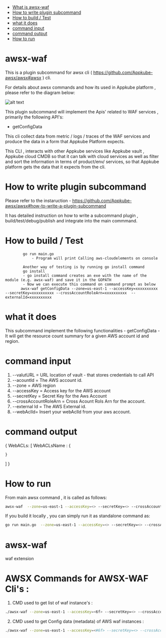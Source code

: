 - [What is awsx-waf](#awsx-waf)
- [How to write plugin subcommand](#how-to-write-plugin-subcommand)
- [How to build / Test](#how-to-build--test)
- [what it does ](#what-it-does)
- [command input](#command-input)
- [command output](#command-output)
- [How to run ](#how-to-run)

# awsx-waf

This is a plugin subcommand for awsx cli ( https://github.com/Appkube-awsx/awsx#awsx ) cli.

For details about awsx commands and how its used in Appkube platform , please refer to the diagram below:

![alt text](https://raw.githubusercontent.com/AppkubeCloud/appkube-architectures/main/LayeredArchitecture-phase2.svg)

This plugin subcommand will implement the Apis' related to WAF services , primarily the following API's:

- getConfigData

This cli collect data from metric / logs / traces of the WAF services and produce the data in a form that Appkube Platform expects.

This CLI , interacts with other Appkube services like Appkube vault , Appkube cloud CMDB so that it can talk with cloud services as
well as filter and sort the information in terms of product/env/ services, so that Appkube platform gets the data that it expects from the cli.

# How to write plugin subcommand

Please refer to the instaruction -
https://github.com/Appkube-awsx/awsx#how-to-write-a-plugin-subcommand

It has detailed instruction on how to write a subcommand plugin , build/test/debug/publish and integrate into the main commmand.

# How to build / Test

            go run main.go
                - Program will print Calling aws-cloudelements on console

            Another way of testing is by running go install command
            go install
            - go install command creates an exe with the name of the module (e.g. awsx-waf) and save it in the GOPATH
            - Now we can execute this command on command prompt as below
           awsx-waf getConfigData --zone=us-east-1 --accessKey=xxxxxxxxxx --secretKey=xxxxxxxxxx --crossAccountRoleArn=xxxxxxxxxx  --externalId=xxxxxxxxxx

# what it does

This subcommand implement the following functionalities -
getConfigData - It will get the resource count summary for a given AWS account id and region.

# command input

1. --valutURL = URL location of vault - that stores credentials to call API
2. --acountId = The AWS account id.
3. --zone = AWS region
4. --accessKey = Access key for the AWS account
5. --secretKey = Secret Key for the Aws Account
6. --crossAccountRoleArn = Cross Acount Rols Arn for the account.
7. --external Id = The AWS External id.
8. --webAclId= Insert your webAclId from your aws account.

# command output

{
WebACLs: [
WebACLsName : {

    }

]
}

# How to run

From main awsx command , it is called as follows:

```bash
awsx-waf  --zone=us-east-1 --accessKey=<> --secretKey=<> --crossAccountRoleArn=<>  --externalId=<>
```

If you build it locally , you can simply run it as standalone command as:

```bash
go run main.go  --zone=us-east-1 --accessKey=<> --secretKey=<> --crossAccountRoleArn=<> --externalId=<>
```

# awsx-waf

waf extension

# AWSX Commands for AWSX-WAF Cli's :

1. CMD used to get list of waf instance's :

```bash
./awsx-waf --zone=us-east-1 --accessKey=<6f> --secretKey=<> --crossAccountRoleArn=<> --externalId=<>
```

2. CMD used to get Config data (metadata) of AWS waf instances :

```bash
./awsx-waf --zone=us-east-1 --accessKey=<#6f> --secretKey=<> --crossAccountRoleArn=<> --externalId=<> getConfigData --webAclId=<>
```
